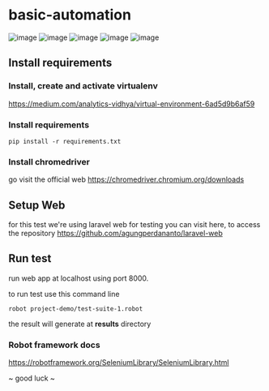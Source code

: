 # basic-automation
![image](https://github.com/Lerdy23/basic-automation/assets/134054981/fa891db6-6024-488d-a031-314e887c854b)
![image](https://github.com/Lerdy23/basic-automation/assets/134054981/b37d5e35-f07f-45ba-99f3-84c09e83d027)
![image](https://github.com/Lerdy23/basic-automation/assets/134054981/f7fa91df-2513-4e2e-ac45-a4608496e7d4)
![image](https://github.com/Lerdy23/basic-automation/assets/134054981/6508e1c0-a67e-4bd6-9da4-59923e887f05)
![image](https://github.com/Lerdy23/basic-automation/assets/134054981/3a24969c-ef8a-4f07-9032-fab4a054dfc6)




## Install requirements

  ### Install, create and activate virtualenv

https://medium.com/analytics-vidhya/virtual-environment-6ad5d9b6af59


### Install requirements

    pip install -r requirements.txt

### Install chromedriver
go visit the official web 
https://chromedriver.chromium.org/downloads

## Setup Web
for this test we're using laravel web for testing
you can visit here, to access the repository
https://github.com/agungperdananto/laravel-web
  

## Run test
run web app at localhost using port 8000.

to run test use this command line

    robot project-demo/test-suite-1.robot

the result will generate at **results** directory

### Robot framework docs
https://robotframework.org/SeleniumLibrary/SeleniumLibrary.html

~ good luck ~
